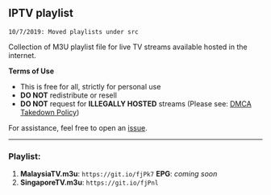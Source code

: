 ## IPTV playlist
`10/7/2019: Moved playlists under src`

Collection of M3U playlist file for live TV streams available hosted in the internet.

**Terms of Use**
- This is free for all, strictly for personal use
- **DO NOT** redistribute or resell
- **DO NOT** request for **ILLEGALLY HOSTED** streams (Please see: [DMCA Takedown Policy](https://help.github.com/en/articles/dmca-takedown-policy))

For assistance, feel free to open an [issue](https://github.com/akmalharith/IPTV/issues).
___
### Playlist:
1. **MalaysiaTV.m3u**: `https://git.io/fjPk7` 
**EPG**: *coming soon*
2. **SingaporeTV.m3u**: `https://git.io/fjPnl`
